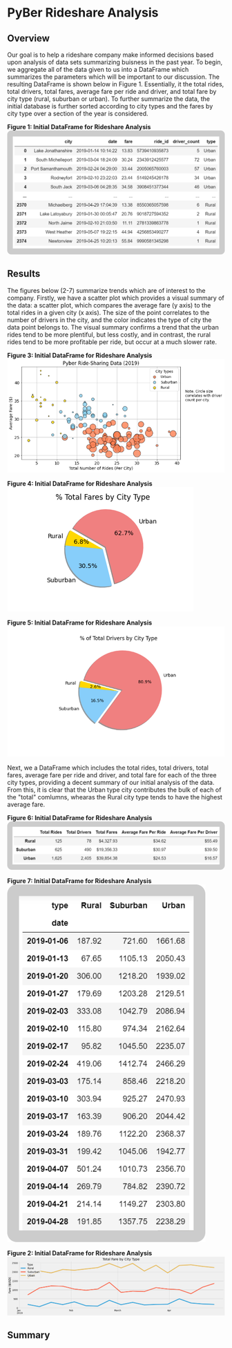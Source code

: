 # PyBer Rideshare Analysis
## Overview
Our goal is to help a rideshare company make informed decisions based upon analysis of data sets summarizing buisness in the past year. To begin, we aggregate all of the data given to us into a DataFrame which summarizes the parameters which will be important to our discussion. The resulting DataFrame is shown below in Figure 1.  Essentially, it the total rides, total drivers, total fares, average fare per ride and driver, and total fare by city type (rural, suburban or urban). To further summarize the data, the initial database is further sorted according to city types and the fares by city type over a section of the year is considered.

**Figure 1: Initial DataFrame for Rideshare Analysis**
![alt_text](https://github.com/aamotz001/PyBer_Analysis/blob/main/Images/Fig1.png)

## Results

The figures below (2-7) summarize trends which are of interest to the company. Firstly, we have a scatter plot which provides a visual summary of the data: a scatter plot, which compares the average fare (y axis) to the 
total rides in a given city (x axis). The size of the point correlates to the number of drivers in the city, and the color indicates the type of city the data point belongs to. The visual summary confirms a trend that the urban rides tend to be more plentiful, but less costly, and in contrast, the rural rides tend to be more profitable per ride, but occur at a much slower rate.

**Figure 3: Initial DataFrame for Rideshare Analysis**
![alt_text](https://github.com/aamotz001/PyBer_Analysis/blob/main/analysis/Fig1.png)



**Figure 4: Initial DataFrame for Rideshare Analysis**
![alt_text](https://github.com/aamotz001/PyBer_Analysis/blob/main/analysis/Fig5.png)

**Figure 5: Initial DataFrame for Rideshare Analysis**
![alt_text](https://github.com/aamotz001/PyBer_Analysis/blob/main/analysis/Fig7.png)

Next, we a DataFrame which includes the total rides, total drivers, total fares, average fare per ride and driver, and total fare for each of the three city types, providing a decent summary of our initial analysis of the data. From this, it is clear that the Urban type city contributes the bulk of each of the "total" comlumns, whearas the Rural city type tends to have the highest average fare. 

**Figure 6: Initial DataFrame for Rideshare Analysis**
![alt_text](https://github.com/aamotz001/PyBer_Analysis/blob/main/Images/Fig2.png)


**Figure 7: Initial DataFrame for Rideshare Analysis**
![alt_text](https://github.com/aamotz001/PyBer_Analysis/blob/main/Images/Fig3.png)

**Figure 2: Initial DataFrame for Rideshare Analysis**
![alt_text](https://github.com/aamotz001/PyBer_Analysis/blob/main/analysis/Dev2_Plot.png)





## Summary

